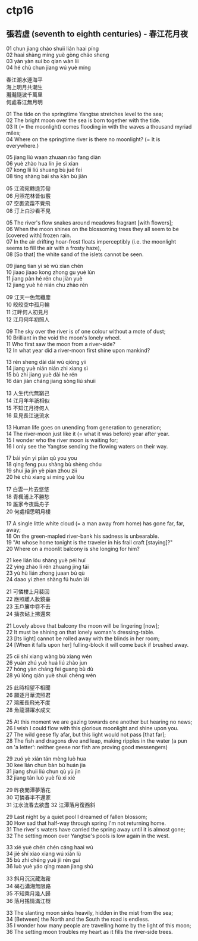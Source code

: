 # ctp16
## 張若虛 (seventh to eighth centuries) - 春江花月夜

01 chun jiang cháo shuii lián haai píng  
02 haai shàng míng yuè gòng cháo sheng  
03 yàn yàn suí bo qian wàn lii  
04 hé chù chun jiang wú yuè míng

春江潮水連海平  
海上明月共潮生  
灩灎隨波千萬里  
何處春江無月明

01 The tide on the springtime Yangtse stretches level to the sea;  
02 The bright moon over the sea is born together with the tide.  
03 It (= the moonlight) comes flooding in with the waves a thousand myriad miles;  
04 Where on the springtime river is there no moonlight? (= It is everywhere.)

05 jiang liú waan zhuaan rào fang diàn  
06 yuè zhào hua lín jie sì xian  
07 kong lii liú shuang bù jué fei  
08 ting shàng bái sha kàn bù jiàn

05 江流宛轉遶芳甸  
06 月照花林皆似霰  
07 空裹流霜不覺飛  
08 汀上白沙看不見

05 The river's flow snakes around meadows fragrant [with flowers];  
06 When the moon shines on the blossoming trees they all seem to be [covered with] frozen rain.  
07 In the air drifting hoar-frost floats imperceptibly (i.e. the moonlight seems to fill the air with a frosty haze),  
08 [So that] the white sand of the islets cannot be seen.

09 jiang tian yi sè wú xian chén  
10 jiaao jiaao kong zhong gu yuè lún  
11 jiang pàn hé rén chu jiàn yuè  
12 jiang yuè hé nián chu zhào rén

09 江天一色無纖塵  
10 皎皎空中孤月輪  
11 江畔何人初見月  
12 江月何年初照人

09 The sky over the river is of one colour without a mote of dust;  
10 Brilliant in the void the moon's lonely wheel.  
11 Who first saw the moon from a river-side?  
12 In what year did a river-moon first shine upon mankind?

13 rén sheng dài dài wú qióng yii  
14 jiang yuè nián nián zhi xiang sì  
15 bù zhi jiang yuè dài hé rén  
16 dán jiàn cháng jiang sòng liú shuii

13 人生代代無窮己  
14 江月年年祇相似  
15 不知江月待何人  
16 旦見長江送流水

13 Human life goes on unending from generation to generation;  
14 The river-moon just like it (= what it was before) year after year.  
15 I wonder who the river moon is waiting for;  
16 I only see the Yangtse sending the flowing waters on their way.

17 bái yún yi piàn qù you you  
18 qing feng puu shàng bù shèng chóu  
19 shuí jia jin yè pian zhou zii  
20 hé chù xiang si míng yuè lóu

17 白雲一片去悠悠  
18 青楓浦上不勝愁  
19 誰家今夜扁舟子  
20 何處相思明月樓

17 A single little white cloud (= a man away from home) has gone far, far, away;  
18 On the green-mapled river-bank his sadness is unbearable.  
19 "At whose home tonight is the traveler in his frail craft [staying]?"  
20 Where on a moonlit balcony is she longing for him?

21 kee lián lóu shàng yuè péi huí  
22 ying zhào lí rén zhuang jìng tái  
23 yù hù lián zhong juaan bù qù  
24 daao yi zhen shàng fú huán lái

21 可憐樓上月裴回  
22 應照離人妝鏡臺  
23 玉戶簾中卷不去  
24 擣衣砧上拂還來

21 Lovely above that balcony the moon will be lingering [now];  
22 It must be shining on that lonely woman's dressing-table.  
23 [Its light] cannot be rolled away with the blinds in her room;  
24 [When it falls upon her] fulling-block it will come back if brushed away.

25 cii shí xiang wàng bù xiang wén  
26 yuàn zhú yuè huá liú zhào jun  
27 hóng yàn cháng fei guang bù dù  
28 yú lóng qián yuè shuii chéng wén

25 此時相望不相聞  
26 願逐月華流照君  
27 鴻雁長飛光不度  
28 魚龍潛躍水成文

25 At this moment we are gazing towards one another but hearing no news;  
26 I wish I could flow with this glorious moonlight and shine upon you.  
27 The wild geese fly afar, but this light would not pass [that far];  
28 The fish and dragons dive and leap, making ripples in the water (a pun on 'a letter': neither geese nor fish are proving good messengers)

29 zuó yè xián tán mèng luò hua  
30 kee lián chun bàn bù huán jia  
31 jiang shuii liú chun qù yù jìn  
32 jiang tán luò yuè fù xi xié

29 昨夜閒潭夢落花  
30 可憐春半不還家  
31 江水流春去欲盡
32 江潭落月復西斜

29 Last night by a quiet pool I dreamed of fallen blossom;  
30 How sad that half-way through spring I'm not returning home.  
31 The river's waters have carried the spring away until it is almost gone;  
32 The setting moon over Yangtse's pools is low again in the west.

33 xié yuè chén chén cáng haai wù  
34 jié shí xiao xiang wú xiàn lù  
35 bù zhi chéng yuè jii rén gui  
36 luò yuè yáo qíng maan jiang shù

33 斜月沉沉藏海霧  
34 碣石瀟湘無限路  
35 不知乘月幾人歸  
36 落月搖情滿江𣗳

33 The slanting moon sinks heavily, hidden in the mist from the sea;  
34 [Between] the North and the South the road is endless.  
35 I wonder how many people are travelling home by the light of this moon;  
36 The setting moon troubles my heart as it fills the river-side trees.

